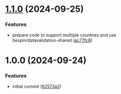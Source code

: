# [1.1.0](https://github.com/bespin-studios/datavalidation-taxid/compare/v1.0.0...v1.1.0) (2024-09-25)


### Features

* prepare code to support multiple countries and use bespin/datavalidation-shared ([ac77fc8](https://github.com/bespin-studios/datavalidation-taxid/commit/ac77fc89c821ce37cc1941434c257aea76811c16))

# 1.0.0 (2024-09-24)


### Features

* initial commit ([62573a2](https://github.com/bespin-studios/taxid/commit/62573a2f59fdba1df474225050c26924a9700ca2))
